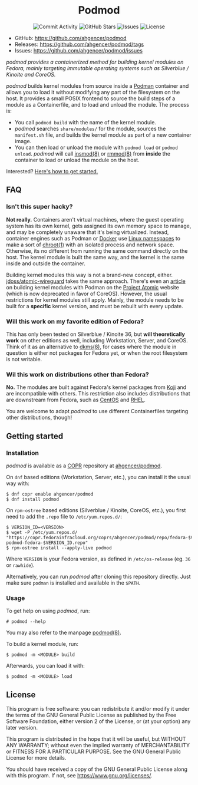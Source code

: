<h1 align="center">Podmod</h1>

<p align="center">
    <img alt="Commit Activity" src="https://img.shields.io/github/commit-activity/m/ahgencer/podmod?label=Commit%20Activity">
    <img alt="GitHub Stars" src="https://img.shields.io/github/stars/ahgencer/podmod?label=GitHub%20Stars">
    <img alt="Issues" src="https://img.shields.io/github/issues/ahgencer/podmod/open?label=Issues">
    <img alt="License" src="https://img.shields.io/github/license/ahgencer/podmod?label=License">
</p>

- GitHub: https://github.com/ahgencer/podmod
- Releases: https://github.com/ahgencer/podmod/tags
- Issues: https://github.com/ahgencer/podmod/issues

*podmod provides a containerized method for building kernel modules on Fedora, mainly targeting immutable operating
systems such as Silverblue / Kinoite and CoreOS.*

*podmod* builds kernel modules from source inside a [Podman](https://podman.io/) container and allows you to load it
without modifying any part of the filesystem on the host. It provides a small POSIX frontend to source the build steps
of a module as a Containerfile, and to load and unload the module. The process is:

- You call `podmod build` with the name of the kernel module.
- *podmod* searches `share/modules/` for the module, sources the `manifest.sh` file, and builds the kernel module as
  part of a new container image.
- You can then load or unload the module with `podmod load` or `podmod unload`. *podmod* will
  call [insmod(8)](https://manpages.org/insmod/8) or [rmmod(8)](https://manpages.org/rmmod/8) from **inside** the
  container to load or unload the module on the host.

Interested? [Here's how to get started.](#getting-started)

## FAQ

### Isn't this super hacky?

**Not really.** Containers aren't virtual machines, where the guest operating system has its own kernel, gets assigned
its own memory space to manage, and may be completely unaware that it's being virtualized. Instead, container engines
such as Podman or [Docker](https://docker.com/) use [Linux namespaces](https://en.wikipedia.org/wiki/Linux_namespaces)
to make a sort of [chroot(1)](https://manpages.org/chroot) with an isolated process and network space. Otherwise, its no
different from running the same command directly on the host. The kernel module is built the same way, and the kernel is
the same inside and outside the container.

Building kernel modules this way is not a brand-new concept,
either. [jdoss/atomic-wireguard](https://github.com/jdoss/atomic-wireguard) takes the same approach. There's even
an [article](https://projectatomic.io/blog/2018/06/building-kernel-modules-with-podman/) on building kernel modules with
Podman on the [Project Atomic](https://projectatomic.io/) website (which is now deprecated in favor of CoreOS). However,
the usual restrictions for kernel modules still apply. Mainly, the module needs to be built for a **specific** kernel
version, and must be rebuilt with every update.

### Will this work on my favorite edition of Fedora?

This has only been tested on Silverblue / Kinoite 36, but **will theoretically work** on other editions as well,
including Workstation, Server, and CoreOS. Think of it as an alternative to [dkms(8)](https://manpages.org/dkms/8), for
cases where the module in question is either not packages for Fedora yet, or when the root filesystem is not writable.

### Wil this work on distributions other than Fedora?

**No.** The modules are built against Fedora's kernel packages from [Koji](https://koji.fedoraproject.org/koji/) and are
incompatible with others. This restriction also includes distributions that are downstream from Fedora, such
as [CentOS](https://centos.org/) and [RHEL](https://redhat.com/en/technologies/linux-platforms/enterprise-linux).

You are welcome to adapt *podmod* to use different Containerfiles targeting other distributions, though!

## Getting started

### Installation

*podmod* is available as a [COPR](https://docs.fedoraproject.org/en-US/infra/sysadmin_guide/copr/) repository
at [ahgencer/podmod](https://copr.fedorainfracloud.org/coprs/ahgencer/podmod/).

On `dnf` based editions (Workstation, Server, etc.), you can install it the usual way with:

    $ dnf copr enable ahgencer/podmod
    $ dnf install podmod

On `rpm-ostree` based editions (Silverblue / Kinoite, CoreOS, etc.), you first need to add the `.repo` file
to `/etc/yum.repos.d/`:

    $ VERSION_ID=<VERSION>
    $ wget -P /etc/yum.repos.d/ "https://copr.fedorainfracloud.org/coprs/ahgencer/podmod/repo/fedora-$VERSION_ID/ahgencer-podmod-fedora-$VERSION_ID.repo"
    $ rpm-ostree install --apply-live podmod

Where `VERSION` is your Fedora version, as defined in `/etc/os-release` (eg. `36` or `rawhide`).

Alternatively, you can run *podmod* after cloning this repository directly. Just make sure `podman` is installed and
available in the `$PATH`.

### Usage

To get help on using *podmod*, run:

    # podmod --help

You may also refer to the manpage [podmod(8)](docs/podmod.8).

To build a kernel module, run:

    $ podmod -m <MODULE> build

Afterwards, you can load it with:

    $ podmod -m <MODULE> load

## License

This program is free software: you can redistribute it and/or modify it under the terms of the GNU General Public
License as published by the Free Software Foundation, either version 2 of the License, or (at your option) any later
version.

This program is distributed in the hope that it will be useful, but WITHOUT ANY WARRANTY; without even the implied
warranty of MERCHANTABILITY or FITNESS FOR A PARTICULAR PURPOSE. See the GNU General Public License for more details.

You should have received a copy of the GNU General Public License along with this program. If not,
see <https://www.gnu.org/licenses/>.
